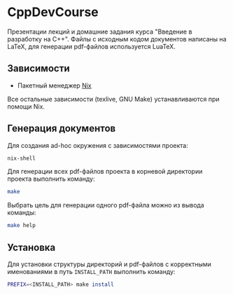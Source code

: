 # CppDevCourse

Презентации лекций и домашние задания курса "Введение в разработку на C++".
Файлы с исходным кодом документов написаны на LaTeX, для генерации pdf-файлов используется LuaTeX.

## Зависимости

- Пакетный менеджер [Nix](https://nix.dev/install-nix.html)

 Все остальные зависимости (texlive, GNU Make) устанавливаются при помощи Nix.

## Генерация документов

Для создания ad-hoc окружения с зависимостями проекта:

```sh
nix-shell
```

Для генерации всех pdf-файлов проекта в корневой директории проекта выполнить команду:

```sh
make
```

Выбрать цель для генерации одного pdf-файла можно из вывода команды:

```sh
make help
```

## Установка

Для установки структуры директорий и pdf-файлов с корректными именованиями в путь `INSTALL_PATH` выполнить команду:

```sh
PREFIX=<INSTALL_PATH> make install
```
